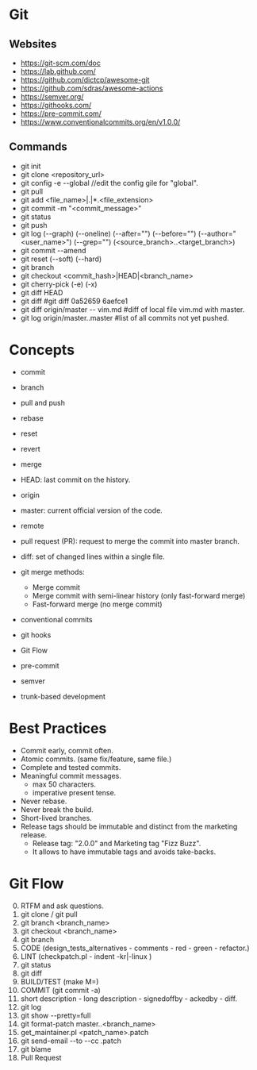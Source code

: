 # Git
## Websites
* <https://git-scm.com/doc>
* <https://lab.github.com/>
* <https://github.com/dictcp/awesome-git>
* <https://github.com/sdras/awesome-actions>
* <https://semver.org/>
* <https://githooks.com/>
* <https://pre-commit.com/>
* <https://www.conventionalcommits.org/en/v1.0.0/>

## Commands
* git init
* git clone <repository_url>
* git config -e --global //edit the config gile for "global".
* git pull
* git add <file_name>|.|*.<file_extension>
* git commit -m "<commit_message>"
* git status
* git push
* git log (--graph) (--oneline) (--after="<date>") (--before="<date>") (--author="<user_name>") (--grep="<message>") (<source_branch>..<target_branch>)
* git commit --amend
* git reset (--soft) (--hard) <commit>
* git branch <branch-name>
* git checkout <commit_hash>|HEAD|<branch_name>
* git cherry-pick (-e) (-x)
* git diff HEAD
* git diff <commit> <commit> #git diff 0a52659 6aefce1 
* git diff origin/master -- vim.md #diff of local file vim.md with master.
* git log origin/master..master #list of all commits not yet pushed.

# Concepts

* commit
* branch
* pull and push
* rebase
* reset
* revert
* merge
* HEAD: last commit on the history.
* origin
* master: current official version of the code.
* remote
* pull request (PR): request to merge the commit into master branch.
* diff: set of changed lines within a single file.
* git merge methods:
	- Merge commit
	- Merge commit with semi-linear history (only fast-forward merge)
	- Fast-forward merge (no merge commit)

* conventional commits
* git hooks
* Git Flow
* pre-commit
* semver
* trunk-based development

# Best Practices

* Commit early, commit often.
* Atomic commits. (same fix/feature, same file.)
* Complete and tested commits.
* Meaningful commit messages.
	* max 50 characters.
	* imperative present tense.
* Never rebase.
* Never break the build.
* Short-lived branches.
* Release tags should be immutable and distinct from the marketing release.
	* Release tag: "2.0.0" and Marketing tag "Fizz Buzz".
	* It allows to have immutable tags and avoids take-backs.

# Git Flow
0. RTFM and ask questions.
0. git clone / git pull
1. git branch <branch_name>
2. git checkout <branch_name>
3. git branch
4. CODE (design_tests_alternatives - comments - red - green - refactor.)
5. LINT (checkpatch.pl - indent -kr|-linux <file>)
6. git status
7. git diff
8. BUILD/TEST (make M=<path>)
9. COMMIT (git commit -a)
10. short description - long description - signedoffby - ackedby - diff.
11. git log
12. git show --pretty=full
13. git format-patch master..<branch_name>
14. get_maintainer.pl <patch_name>.patch
15. git send-email --to <email> --cc <email> <patch>.patch
16. git blame <file>
17. Pull Request


